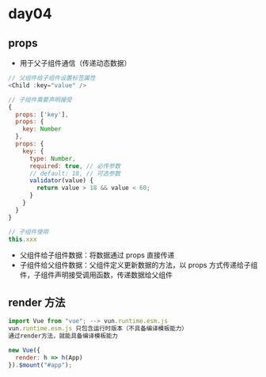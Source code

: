 # day04

## props

- 用于父子组件通信（传递动态数据）

```js
// 父组件给子组件设置标签属性
<Child :key="value" />

// 子组件需要声明接受
{
  props: ['key'],
  props: {
    key: Number
  },
  props: {
    key: {
      type: Number,
      required: true, // 必传参数
      // default: 18, // 可选参数
      validator(value) {
        return value > 18 && value < 60;
      }
    }
  }
}

// 子组件使用
this.xxx
```

- 父组件给子组件数据：将数据通过 props 直接传递
- 子组件给父组件数据：父组件定义更新数据的方法，以 props 方式传递给子组件，子组件声明接受调用函数，传递数据给父组件

## render 方法

```js
import Vue from "vue"; --> vun.runtime.esm.js
vun.runtime.esm.js 只包含运行时版本（不具备编译模板能力）
通过render方法，就能具备编译模板能力

new Vue({
  render: h => h(App)
}).$mount("#app");
```
